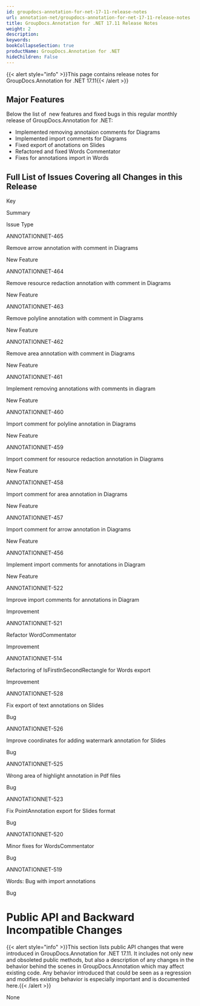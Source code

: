 ```yaml
---
id: groupdocs-annotation-for-net-17-11-release-notes
url: annotation-net/groupdocs-annotation-for-net-17-11-release-notes
title: GroupDocs.Annotation for .NET 17.11 Release Notes
weight: 2
description: 
keywords: 
bookCollapseSection: true
productName: GroupDocs.Annotation for .NET
hideChildren: False
---
```

{{< alert style="info" >}}This page contains release notes for GroupDocs.Annotation for .NET 17.11{{< /alert >}}

## Major Features

Below the list of  new features and fixed bugs in this regular monthly release of GroupDocs.Annotation for .NET:

*   Implemented removing annotaion comments for Diagrams
*   Implemented import comments for Diagrams
*   Fixed export of anotations on Slides
*   Refactored and fixed Words Commentator
*   Fixes for annotations import in Words

## Full List of Issues Covering all Changes in this Release

Key

Summary

Issue Type

ANNOTATIONNET-465

Remove arrow annotation with comment in Diagrams

New Feature

ANNOTATIONNET-464

Remove resource redaction annotation with comment in Diagrams

New Feature

ANNOTATIONNET-463

Remove polyline annotation with comment in Diagrams

New Feature

ANNOTATIONNET-462

Remove area annotation with comment in Diagrams

New Feature

ANNOTATIONNET-461

Implement removing annotations with comments in diagram

New Feature

ANNOTATIONNET-460

Import comment for polyline annotation in Diagrams

New Feature

ANNOTATIONNET-459

Import comment for resource redaction annotation in Diagrams

New Feature

ANNOTATIONNET-458

Import comment for area annotation in Diagrams

New Feature

ANNOTATIONNET-457

Import comment for arrow annotation in Diagrams

New Feature

ANNOTATIONNET-456

Implement import comments for annotations in Diagram

New Feature

ANNOTATIONNET-522

Improve import comments for annotations in Diagram

Improvement

ANNOTATIONNET-521

Refactor WordCommentator

Improvement

ANNOTATIONNET-514

Refactoring of IsFirstInSecondRectangle for Words export

Improvement

ANNOTATIONNET-528

Fix export of text annotations on Slides

Bug

ANNOTATIONNET-526

Improve coordinates for adding watermark annotation for Slides

Bug

ANNOTATIONNET-525

Wrong area of highlight annotation in Pdf files

Bug

ANNOTATIONNET-523

Fix PointAnnotation export for Slides format

Bug

ANNOTATIONNET-520

Minor fixes for WordsCommentator

Bug

ANNOTATIONNET-519

Words: Bug with import annotations

Bug

# Public API and Backward Incompatible Changes

{{< alert style="info" >}}This section lists public API changes that were introduced in GroupDocs.Annotation for .NET 17.11. It includes not only new and obsoleted public methods, but also a description of any changes in the behavior behind the scenes in GroupDocs.Annotation which may affect existing code. Any behavior introduced that could be seen as a regression and modifies existing behavior is especially important and is documented here.{{< /alert >}}

None
